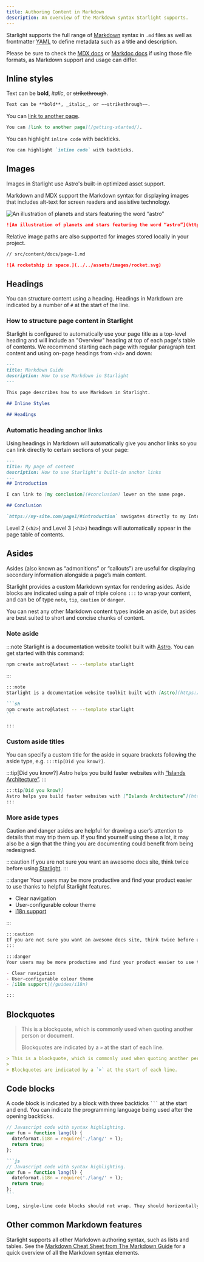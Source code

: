 ```yaml
---
title: Authoring Content in Markdown
description: An overview of the Markdown syntax Starlight supports.
---
```


Starlight supports the full range of [Markdown](https://daringfireball.net/projects/markdown/) syntax in `.md` files as well as frontmatter [YAML](https://dev.to/paulasantamaria/introduction-to-yaml-125f) to define metadata such as a title and description. 

Please be sure to check the [MDX docs](https://mdxjs.com/docs/what-is-mdx/#markdown) or [Markdoc docs](https://markdoc.dev/docs/syntax) if using those file formats, as Markdown support and usage can differ.

## Inline styles

Text can be **bold**, _italic_, or ~~strikethrough~~.

```md
Text can be **bold**, _italic_, or ~~strikethrough~~.
```

You can [link to another page](/getting-started/).

```md
You can [link to another page](/getting-started/).
```

You can highlight `inline code` with backticks.

```md
You can highlight `inline code` with backticks.
```

## Images

Images in Starlight use Astro's built-in optimized asset support.

Markdown and MDX support the Markdown syntax for displaying images that includes alt-text for screen readers and assistive technology.

![An illustration of planets and stars featuring the word “astro”](https://raw.githubusercontent.com/withastro/docs/main/public/default-og-image.png)

```md
![An illustration of planets and stars featuring the word “astro”](https://raw.githubusercontent.com/withastro/docs/main/public/default-og-image.png)
```

Relative image paths are also supported for images stored locally in your project.

```md
// src/content/docs/page-1.md

![A rocketship in space.](../../assets/images/rocket.svg)
```


## Headings

You can structure content using a heading. Headings in Markdown are indicated by a number of `#` at the start of the line. 

### How to structure page content in Starlight

Starlight is configured to automatically use your page title as a top-level heading and will include an "Overview" heading at top of each page's table of contents. We recommend starting each page with regular paragraph text content and using on-page headings from `<h2>` and down:

```md
---
title: Markdown Guide
description: How to use Markdown in Starlight
---

This page describes how to use Markdown in Starlight.

## Inline Styles

## Headings

```

### Automatic heading anchor links

Using headings in Markdown will automatically give you anchor links so you can link directly to certain sections of your page:

```md
---
title: My page of content
description: How to use Starlight's built-in anchor links
---
## Introduction

I can link to [my conclusion](#conclusion) lower on the same page.

## Conclusion

`https://my-site.com/page1/#introduction` navigates directly to my Introduction. 
```
Level 2 (`<h2>`) and Level 3 (`<h3>`) headings will automatically appear in the page table of contents.


## Asides

Asides (also known as “admonitions” or “callouts”) are useful for displaying secondary information alongside a page’s main content.

Starlight provides a custom Markdown syntax for rendering asides. Aside blocks are indicated using a pair of triple colons `:::` to wrap your content, and can be of type `note`, `tip`, `caution` or `danger`.

You can nest any other Markdown content types inside an aside, but asides are best suited to short and concise chunks of content.

### Note aside

:::note
Starlight is a documentation website toolkit built with [Astro](https://astro.build/). You can get started with this command:

```sh
npm create astro@latest -- --template starlight
```

:::

````md
:::note
Starlight is a documentation website toolkit built with [Astro](https://astro.build/). You can get started with this command:

```sh
npm create astro@latest -- --template starlight
```

:::
````

### Custom aside titles

You can specify a custom title for the aside in square brackets following the aside type, e.g. `:::tip[Did you know?]`.

:::tip[Did you know?]
Astro helps you build faster websites with [“Islands Architecture”](https://docs.astro.build/en/concepts/islands/).
:::

```md
:::tip[Did you know?]
Astro helps you build faster websites with [“Islands Architecture”](https://docs.astro.build/en/concepts/islands/).
:::
```

### More aside types

Caution and danger asides are helpful for drawing a user’s attention to details that may trip them up.
If you find yourself using these a lot, it may also be a sign that the thing you are documenting could benefit from being redesigned.

:::caution
If you are not sure you want an awesome docs site, think twice before using [Starlight](../../).
:::

:::danger
Your users may be more productive and find your product easier to use thanks to helpful Starlight features.

- Clear navigation
- User-configurable colour theme
- [i18n support](/guides/i18n)

:::

```md
:::caution
If you are not sure you want an awesome docs site, think twice before using [Starlight](../../).
:::

:::danger
Your users may be more productive and find your product easier to use thanks to helpful Starlight features.

- Clear navigation
- User-configurable colour theme
- [i18n support](/guides/i18n)

:::
```

## Blockquotes

> This is a blockquote, which is commonly used when quoting another person or document.
>
> Blockquotes are indicated by a `>` at the start of each line.

```md
> This is a blockquote, which is commonly used when quoting another person or document.
>
> Blockquotes are indicated by a `>` at the start of each line.
```

## Code blocks

A code block is indicated by a block with three backticks <code>```</code> at the start and end. You can indicate the programming language being used after the opening backticks.

```js
// Javascript code with syntax highlighting.
var fun = function lang(l) {
  dateformat.i18n = require('./lang/' + l);
  return true;
};
```

````md
```js
// Javascript code with syntax highlighting.
var fun = function lang(l) {
  dateformat.i18n = require('./lang/' + l);
  return true;
};
```
````

```md
Long, single-line code blocks should not wrap. They should horizontally scroll if they are too long. This line should be long enough to demonstrate this.
```

## Other common Markdown features

Starlight supports all other Markdown authoring syntax, such as lists and tables. See the [Markdown Cheat Sheet from The Markdown Guide](https://www.markdownguide.org/cheat-sheet/) for a quick overview of all the Markdown syntax elements.

